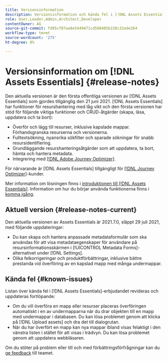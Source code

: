 ```yaml
---
title: Versionsinformation
description: Versionsinformation och kända fel i [!DNL Assets Essentials]
role: User,Leader,Admin,Architect,Developer
contentOwner: AG
source-git-commit: fd95cf87ae8e5449471cd580405b228c32ede264
workflow-type: tm+mt
source-wordcount: '275'
ht-degree: 0%

---
```



# Versionsinformation om [!DNL Assets Essentials] {#release-notes}

Den aktuella versionen är den första offentliga versionen av [!DNL Assets Essentials] som gjordes tillgänglig den 21 juni 2021. [!DNL Assets Essentials] har funktioner för resurshantering med låg vikt och den första versionen har stöd för följande viktiga funktioner och CRUD-åtgärder (skapa, läsa, uppdatera och ta bort):

* Överför och lägg till resurser, inklusive kapslade mappar. Förhandsgranska resurserna och versionerna.
* Fulltextsökning, nyansrika sökfilter och sparade sökningar för snabb resursidentifiering.
* Grundläggande resurshanteringsåtgärder som att uppdatera, ta bort, hämta och hantera metadata.
* Integrering med [[!DNL Adobe Journey Optimizer]](https://experienceleague.adobe.com/docs/journey-optimizer/using/create-messages/assets-essentials.html).

För närvarande är [!DNL Assets Essentials] tillgängligt för [[!DNL Journey Optimizer]](https://experienceleague.adobe.com/docs/journey-optimizer.html)-kunder.

Mer information om lösningen finns i [introduktionen till [!DNL Assets Essentials]](introduction.md). Information om hur du börjar använda funktionerna finns i [komma igång](/help/get-started.md).

## Aktuell version {#release-notes-current}

Den aktuella versionen av Assets Essentials är 2021.7.0, släppt 29 juli 2021, med följande uppdateringar:

* Du kan skapa och hantera anpassade metadataformulär som ska användas för att visa metadataegenskaper för användare på resursinformationsskärmen i [!UICONTROL Metadata Forms]-alternativet under [!DNL Settings].
* Olika felkorrigeringar och produktförbättringar, inklusive bättre prestanda vid överföring av en kapslad mapp med många undermappar.

## Kända fel {#known-issues}

Listan över kända fel i [!DNL Assets Essentials]-erbjudandet revideras och uppdateras fortlöpande:

* Om du vill överföra en mapp eller resurser placeras överföringen automatiskt i en av undermapparna när du drar objekten till en mapp med undermappar i databasen. Du kan lösa problemet genom att klicka på [!DNL Upload assets] och dra det till dialogrutan. <!-- CQ-4327753 -->
* När du har överfört en mapp kan nya mappar ibland visas felaktigt i den vänstra listen i stället för att visas i trädvyn. Du kan lösa problemet genom att uppdatera webbläsaren. <!-- CQ-4323534 -->

<!--
* Use assets that do not have whitespace in the file names. The replies to comments do not work for such assets.
-->

Om du stöter på problem eller till och med förbättringsförfrågningar kan du [ge feedback](#provide-feedback) till teamet.
